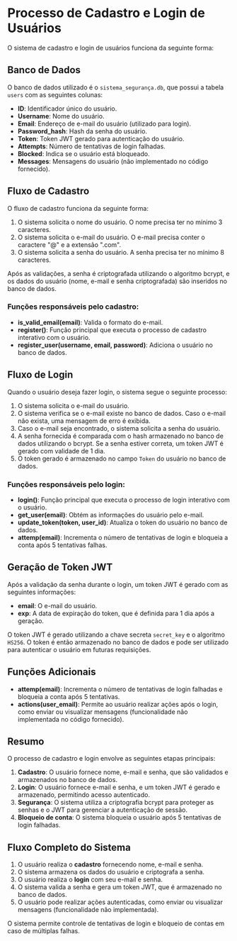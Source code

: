 # Processo de Cadastro e Login de Usuários

O sistema de cadastro e login de usuários funciona da seguinte forma:

## Banco de Dados

O banco de dados utilizado é o `sistema_segurança.db`, que possui a tabela `users` com as seguintes colunas:

- **ID**: Identificador único do usuário.
- **Username**: Nome do usuário.
- **Email**: Endereço de e-mail do usuário (utilizado para login).
- **Password_hash**: Hash da senha do usuário.
- **Token**: Token JWT gerado para autenticação do usuário.
- **Attempts**: Número de tentativas de login falhadas.
- **Blocked**: Indica se o usuário está bloqueado.
- **Messages**: Mensagens do usuário (não implementado no código fornecido).

## Fluxo de Cadastro

O fluxo de cadastro funciona da seguinte forma:

1. O sistema solicita o nome do usuário. O nome precisa ter no mínimo 3 caracteres.
2. O sistema solicita o e-mail do usuário. O e-mail precisa conter o caractere "@" e a extensão ".com".
3. O sistema solicita a senha do usuário. A senha precisa ter no mínimo 8 caracteres.

Após as validações, a senha é criptografada utilizando o algoritmo bcrypt, e os dados do usuário (nome, e-mail e senha criptografada) são inseridos no banco de dados.

### Funções responsáveis pelo cadastro:

- **is_valid_email(email)**: Valida o formato do e-mail.
- **register()**: Função principal que executa o processo de cadastro interativo com o usuário.
- **register_user(username, email, password)**: Adiciona o usuário no banco de dados.

## Fluxo de Login

Quando o usuário deseja fazer login, o sistema segue o seguinte processo:

1. O sistema solicita o e-mail do usuário.
2. O sistema verifica se o e-mail existe no banco de dados. Caso o e-mail não exista, uma mensagem de erro é exibida.
3. Caso o e-mail seja encontrado, o sistema solicita a senha do usuário.
4. A senha fornecida é comparada com o hash armazenado no banco de dados utilizando o bcrypt. Se a senha estiver correta, um token JWT é gerado com validade de 1 dia.
5. O token gerado é armazenado no campo `Token` do usuário no banco de dados.

### Funções responsáveis pelo login:

- **login()**: Função principal que executa o processo de login interativo com o usuário.
- **get_user(email)**: Obtém as informações do usuário pelo e-mail.
- **update_token(token, user_id)**: Atualiza o token do usuário no banco de dados.
- **attemp(email)**: Incrementa o número de tentativas de login e bloqueia a conta após 5 tentativas falhas.

## Geração de Token JWT

Após a validação da senha durante o login, um token JWT é gerado com as seguintes informações:

- **email**: O e-mail do usuário.
- **exp**: A data de expiração do token, que é definida para 1 dia após a geração.

O token JWT é gerado utilizando a chave secreta `secret_key` e o algoritmo `HS256`. O token é então armazenado no banco de dados e pode ser utilizado para autenticar o usuário em futuras requisições.

## Funções Adicionais

- **attemp(email)**: Incrementa o número de tentativas de login falhadas e bloqueia a conta após 5 tentativas.
- **actions(user_email)**: Permite ao usuário realizar ações após o login, como enviar ou visualizar mensagens (funcionalidade não implementada no código fornecido).

## Resumo

O processo de cadastro e login envolve as seguintes etapas principais:

1. **Cadastro**: O usuário fornece nome, e-mail e senha, que são validados e armazenados no banco de dados.
2. **Login**: O usuário fornece e-mail e senha, e um token JWT é gerado e armazenado, permitindo acesso autenticado.
3. **Segurança**: O sistema utiliza a criptografia bcrypt para proteger as senhas e o JWT para gerenciar a autenticação de sessão.
4. **Bloqueio de conta**: O sistema bloqueia o usuário após 5 tentativas de login falhadas.

## Fluxo Completo do Sistema

1. O usuário realiza o **cadastro** fornecendo nome, e-mail e senha.
2. O sistema armazena os dados do usuário e criptografa a senha.
3. O usuário realiza o **login** com seu e-mail e senha.
4. O sistema valida a senha e gera um token JWT, que é armazenado no banco de dados.
5. O usuário pode realizar ações autenticadas, como enviar ou visualizar mensagens (funcionalidade não implementada).

O sistema permite controle de tentativas de login e bloqueio de contas em caso de múltiplas falhas.

